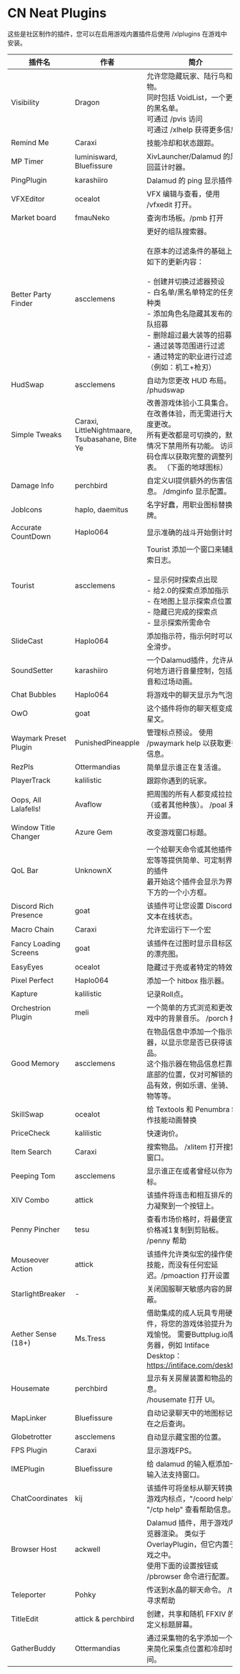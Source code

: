 # CN Neat Plugins

这些是社区制作的插件，您可以在启用游戏内置插件后使用 /xlplugins 在游戏中安装。


| 插件名 | 作者 | 简介 |
|---------------|---------------|-----------------|
| Visibility | Dragon | 允许您隐藏玩家、陆行鸟和宠物。<br>同时包括 VoidList，一个更好的黑名单。<br>可通过 /pvis 访问<br>可通过 /xlhelp 获得更多信息 |
| Remind Me | Caraxi | 技能冷却和状态跟踪。 |
| MP Timer | luminisward, Bluefissure | XivLauncher/Dalamud 的黑魔回蓝计时器。 |
| PingPlugin | karashiiro | Dalamud 的 ping 显示插件。 |
| VFXEditor | ocealot | VFX 编辑与查看，使用 /vfxedit 打开。 |
| Market board | fmauNeko | 查询市场板。/pmb 打开 |
| Better Party Finder | ascclemens | 更好的组队搜索器。<br><br>在原本的过滤条件的基础上有如下的更新内容：<br><br>- 创建并切换过滤器预设<br>- 白名单/黑名单特定的任务和种类<br>- 添加角色名隐藏其发布的组队招募<br>- 删除超过最大装等的招募<br>- 通过装等范围进行过滤<br>- 通过特定的职业进行过滤（例如：机工+枪刃） |
| HudSwap | ascclemens | 自动为您更改 HUD 布局。 /phudswap |
| Simple Tweaks | Caraxi, LittleNightmaare, Tsubasahane, Bite Ye | 改善游戏体验小工具集合。 旨在改善体验，而无需进行大幅度更改。<br>所有更改都是可切换的，默认情况下禁用所有功能。 访问代码仓库以获取完整的调整列表。 （下面的地球图标） |
| Damage Info | perchbird | 自定义UI提供额外的伤害信息。 /dmginfo 显示配置。 |
| JobIcons | haplo, daemitus | 名字好蠢，用职业图标替换名牌。 |
| Accurate CountDown | Haplo064 | 显示准确的战斗开始倒计时。 |
| Tourist | ascclemens | Tourist 添加一个窗口来辅助探索日志。<br><br>- 显示何时探索点出现<br>- 给2.0的探索点添加指示<br>- 在地图上显示探索点位置<br>- 隐藏已完成的探索点<br>- 显示探索所需命令 |
| SlideCast | Haplo064 | 添加指示符，指示何时可以安全滑步。 |
| SoundSetter | karashiiro | 一个Dalamud插件，允许从任何地方进行音量控制，包括调音和过场动画。 |
| Chat Bubbles | Haplo064 | 将游戏中的聊天显示为气泡。 |
| OwO | goat | 这个插件将你的聊天框变成火星文。 |
| Waymark Preset Plugin | PunishedPineapple | 管理标点预设。 使用 /pwaymark help 以获取更多信息。 |
| RezPls | Ottermandias | 简单显示谁正在复活谁。 |
| PlayerTrack | kalilistic | 跟踪你遇到的玩家。 |
| Oops, All Lalafells! | Avaflow | 把周围的所有人都变成拉拉肥（或者其他种族）。 /poal 来打开设置。 |
| Window Title Changer | Azure Gem | 改变游戏窗口标题。 |
| QoL Bar | UnknownX | 一个给聊天命令或其他插件、宏等等提供简单、可定制界面的插件<br>最开始这个插件会显示为界面下方的一个小方框。 |
| Discord Rich Presence | goat | 该插件可让您设置 Discord 富文本在线状态。 |
| Macro Chain | Caraxi | 允许宏运行下一个宏 |
| Fancy Loading Screens | goat | 该插件在过图时显示目标区域的漂亮图。 |
| EasyEyes | ocealot | 隐藏过于亮或者特定的特效。 |
| Pixel Perfect | Haplo064 | 添加一个 hitbox 指示器。 |
| Kapture | kalilistic | 记录Roll点。 |
| Orchestrion Plugin | meli | 一个简单的方式浏览和更改游戏中的背景音乐。 /porch 打开 |
| Good Memory | ascclemens | 在物品信息中添加一个指示器，以显示您是否已获得该物品。<br>这个指示器在物品信息栏靠近底部的位置，仅对可解锁的物品有效，例如乐谱、坐骑、宠物等等。 |
| SkillSwap | ocealot | 给 Textools 和 Penumbra 制作技能动画替换 |
| PriceCheck | kalilistic | 快速询价。 |
| Item Search | Caraxi | 搜索物品。 /xlitem 打开搜索窗口。 |
| Peeping Tom | ascclemens | 显示谁正在或者曾经以你为目标。 |
| XIV Combo | attick | 该插件将连击和相互排斥的能力凝聚到一个按钮上。 |
| Penny Pincher | tesu | 查看市场价格时，将最便宜的价格减1复制到剪贴板。 /penny 帮助 |
| Mouseover Action | attick | 该插件允许类似宏的操作使用技能，而没有任何宏延迟。/pmoaction 打开设置 |
| StarlightBreaker | - | 关闭国服聊天敏感内容的屏蔽。 |
| Aether Sense (18+) | Ms.Tress | 借助集成的成人玩具专用硬件，将您的游戏体验提升为游戏愉悦。 需要Buttplug.io库服务器，例如 Intiface Desktop：https://intiface.com/desktop/ |
| Housemate | perchbird | 显示有关房屋装置和物品的信息。<br>/housemate 打开 UI。 |
| MapLinker | Bluefissure | 自动记录聊天中的地图标记并在之后查询。 |
| Globetrotter | ascclemens | 自动显示藏宝图的位置。 |
| FPS Plugin | Caraxi | 显示游戏FPS。 |
| IMEPlugin | Bluefissure | 给 dalamud 的输入框添加一个输入法支持窗口。 |
| ChatCoordinates | kij | 该插件可将坐标从聊天转换为游戏内标点，"/coord help" 或 "/ctp help" 查看帮助信息。 |
| Browser Host | ackwell | Dalamud 插件，用于游戏内浏览器渲染。 类似于 OverlayPlugin，但它内置于游戏之中。<br>使用下面的设置按钮或 /pbrowser 命令进行配置。 |
| Teleporter | Pohky | 传送到水晶的聊天命令。 /tp 寻求帮助 |
| TitleEdit | attick & perchbird | 创建，共享和随机 FFXIV 的自定义标题屏幕。 |
| GatherBuddy | Ottermandias | 通过采集物的名字添加一个 UI 来简化采集点位置和冷却时间。 |